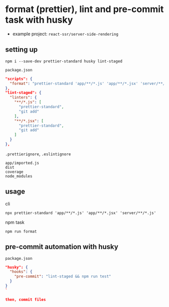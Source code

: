 # format (prettier), lint and pre-commit task with husky

- example project: `react-ssr/server-side-rendering`

## setting up

```
npm i --save-dev prettier-standard husky lint-staged
```

`package.json`
```json
"scripts": {
  "format": "prettier-standard 'app/**/*.js' 'app/**/*.jsx' 'server/**/*.js'"
},
"lint-staged": {
  "linters": {
    "**/*.js": [
      "prettier-standard",
      "git add"
    ],
    "**/*.jsx": [
      "prettier-standard",
      "git add"
    ]
  }
},
```

`.prettierignore`, `.eslintignore`

```
app/imported.js
dist
coverage
node_modules
```


## usage

cli

```
npx prettier-standard 'app/**/*.js' 'app/**/*.jsx' 'server/**/*.js'
```

npm task

```
npm run format
```

## pre-commit automation with husky

`package.json`
```json
"husky": {
  "hooks": {
    "pre-commit": "lint-staged && npm run test"
  }
}
`

then, commit files 